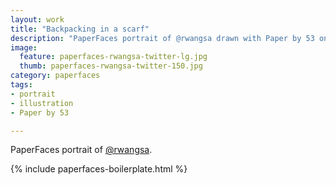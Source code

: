 ```yaml
---
layout: work
title: "Backpacking in a scarf"
description: "PaperFaces portrait of @rwangsa drawn with Paper by 53 on an iPad."
image: 
  feature: paperfaces-rwangsa-twitter-lg.jpg
  thumb: paperfaces-rwangsa-twitter-150.jpg
category: paperfaces
tags: 
- portrait
- illustration
- Paper by 53

---
```


PaperFaces portrait of [@rwangsa](http://twitter.com/rwangsa).

{% include paperfaces-boilerplate.html %}